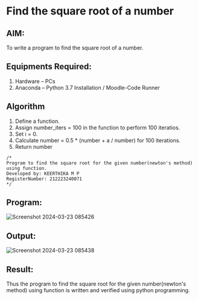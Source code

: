 # Find the square root of a number

## AIM:
To write a program to find the square root of a number.

## Equipments Required:
1. Hardware – PCs
2. Anaconda – Python 3.7 Installation / Moodle-Code Runner

## Algorithm
1. Define a function.
2. Assign number_iters = 100 in the function to perform 100 iteratios.
3. Set i = 0.
4. Calculate  number = 0.5 * (number + a / number) for 100 iterations.
5. Return number


```
/*
Program to find the square root for the given number(newton's method) using function.
Developed by: KEERTHIKA M P
RegisterNumber: 212223240071 
*/
```
## Program:
![Screenshot 2024-03-23 085426](https://github.com/Keerthika23013559/Square-root-of-a-number/assets/162658262/97f8f0cb-ea28-451a-83e4-a1577c3bc2fa)


## Output:

![Screenshot 2024-03-23 085438](https://github.com/Keerthika23013559/Square-root-of-a-number/assets/162658262/f34fafd9-ef11-46f6-9ef8-fa67caa0a9ee)


## Result:
Thus the program to find the square root for the given number(newton's method) using function is written and verified using python programming.
